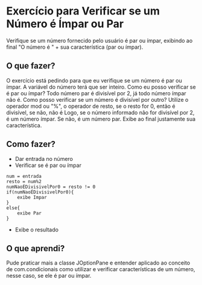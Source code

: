 # Exercício para Verificar se um Número é Ímpar ou Par

Verifique se um número fornecido pelo usuário é par ou ímpar, exibindo ao final "O número é " + sua característica (par ou ímpar).

## O que fazer?

O exercício está pedindo para que eu verifique se um número é par ou ímpar. A variável do número terá que ser inteiro. Como eu posso verificar se é par ou ímpar? Todo número par é divisível por 2, já todo número ímpar não é. Como posso verificar se um número é divisível por outro? Utilize o operador mod ou "%", o operador de resto, se o resto for 0, então é divisível, se não, não é
Logo, se o número informado não for divisível por 2, é um número ímpar. Se não, é um número par. Exibe ao final justamente sua característica.

## Como fazer?

* Dar entrada no número
* Verificar se é par ou ímpar

```
num = entrada
resto = num%2
numNaoÉDivisivelPor0 = resto != 0
if(numNaoÉDivisivelPor0){
	exibe Impar
}
else{
	exibe Par
}
```

* Exibe o resultado

## O que aprendi?

Pude praticar mais a classe JOptionPane e entender aplicado ao conceito de com.condicionais como utilizar e verificar características de um número, nesse caso, se ele é par ou ímpar.